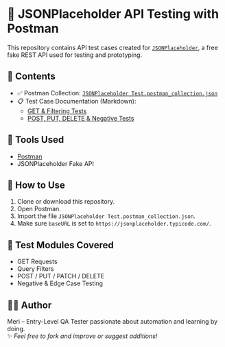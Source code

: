 # 🧪 JSONPlaceholder API Testing with Postman

This repository contains API test cases created for [`JSONPlaceholder`](https://jsonplaceholder.typicode.com/), a free fake REST API used for testing and prototyping.

## 📁 Contents

- ✅ Postman Collection: [`JSONPlaceholder Test.postman_collection.json`](./JSONPlaceholder%20Test.postman_collection.json)
- 📋 Test Case Documentation (Markdown):
  - [GET & Filtering Tests](./API_Testing_Part1_GET_Filtering.md)
  - [POST, PUT, DELETE & Negative Tests](./API_Testing_Part2_Post_Delete_Negative.md)

## 🧰 Tools Used

- [Postman](https://www.postman.com/)
- JSONPlaceholder Fake API

## 📝 How to Use

1. Clone or download this repository.
2. Open Postman.
3. Import the file `JSONPlaceholder Test.postman_collection.json`.
4. Make sure `baseURL` is set to `https://jsonplaceholder.typicode.com/`.

## 🚀 Test Modules Covered

- GET Requests
- Query Filters
- POST / PUT / PATCH / DELETE
- Negative & Edge Case Testing

## 🧑‍💻 Author

Meri – Entry-Level QA Tester passionate about automation and learning by doing.  
✨ *Feel free to fork and improve or suggest additions!*
